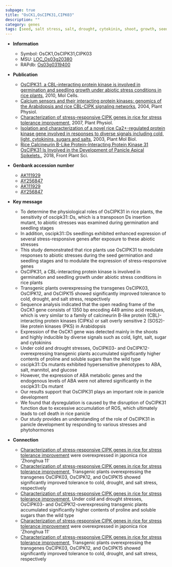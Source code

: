 ```yaml
---
subpage: true
title: "OsCK1,OsCIPK31,CIPK03"
description: ""
category: genes
tags: [seed, salt stress, salt, drought, cytokinin, shoot, growth, seedling, seed germination,  ABA , abiotic stress, panicle, development, cell death]
---
```


* **Information**  
    + Symbol: OsCK1,OsCIPK31,CIPK03  
    + MSU: [LOC_Os03g20380](http://rice.plantbiology.msu.edu/cgi-bin/ORF_infopage.cgi?orf=LOC_Os03g20380)  
    + RAPdb: [Os03g0319400](http://rapdb.dna.affrc.go.jp/viewer/gbrowse_details/irgsp1?name=Os03g0319400)  

* **Publication**  
    + [OsCIPK31, a CBL-interacting protein kinase is involved in germination and seedling growth under abiotic stress conditions in rice plants](http://www.ncbi.nlm.nih.gov/pubmed?term=OsCIPK31,+a+CBL-interacting+protein+kinase+is+involved+in+germination+and+seedling+growth+under+abiotic+stress+conditions+in+rice+plants%5BTitle%5D), 2010, Mol Cells.
    + [Calcium sensors and their interacting protein kinases: genomics of the Arabidopsis and rice CBL-CIPK signaling networks](http://www.ncbi.nlm.nih.gov/pubmed?term=Calcium+sensors+and+their+interacting+protein+kinases:+genomics+of+the+Arabidopsis+and+rice+CBL-CIPK+signaling+networks%5BTitle%5D), 2004, Plant Physiol.
    + [Characterization of stress-responsive CIPK genes in rice for stress tolerance improvement](http://www.ncbi.nlm.nih.gov/pubmed?term=Characterization+of+stress-responsive+CIPK+genes+in+rice+for+stress+tolerance+improvement%5BTitle%5D), 2007, Plant Physiol.
    + [Isolation and characterization of a novel rice Ca2+-regulated protein kinase gene involved in responses to diverse signals including cold, light, cytokinins, sugars and salts](http://www.ncbi.nlm.nih.gov/pubmed?term=Isolation+and+characterization+of+a+novel+rice+Ca2+-regulated+protein+kinase+gene+involved+in+responses+to+diverse+signals+including+cold,+light,+cytokinins,+sugars+and+salts%5BTitle%5D), 2003, Plant Mol Biol.
    + [Rice Calcineurin B-Like Protein-Interacting Protein Kinase 31 OsCIPK31 Is Involved in the Development of Panicle Apical Spikelets.](http://www.ncbi.nlm.nih.gov/pubmed?term=Rice+Calcineurin+B-Like+Protein-Interacting+Protein+Kinase+31+OsCIPK31+Is+Involved+in+the+Development+of+Panicle+Apical+Spikelets.%5BTitle%5D), 2018, Front Plant Sci.

* **Genbank accession number**  
    + [AK111929](http://www.ncbi.nlm.nih.gov/nuccore/AK111929)
    + [AY256847](http://www.ncbi.nlm.nih.gov/nuccore/AY256847)
    + [AK111929](http://www.ncbi.nlm.nih.gov/nuccore/AK111929)
    + [AY256847](http://www.ncbi.nlm.nih.gov/nuccore/AY256847)

* **Key message**  
    + To determine the physiological roles of OsCIPK31 in rice plants, the sensitivity of oscipk31::Ds, which is a transposon Ds insertion mutant, to abiotic stresses was examined during germination and seedling stages
    + In addition, oscipk31::Ds seedlings exhibited enhanced expression of several stress-responsive genes after exposure to these abiotic stresses
    + This study demonstrated that rice plants use OsCIPK31 to modulate responses to abiotic stresses during the seed germination and seedling stages and to modulate the expression of stress-responsive genes
    + OsCIPK31, a CBL-interacting protein kinase is involved in germination and seedling growth under abiotic stress conditions in rice plants
    + Transgenic plants overexpressing the transgenes OsCIPK03, OsCIPK12, and OsCIPK15 showed significantly improved tolerance to cold, drought, and salt stress, respectively
    + Sequence analysis indicated that the open reading frame of the OsCK1 gene consists of 1350 bp encoding 449 amino acid residues, which is very similar to a family of calcineurin B-like protein (CBL)-interacting protein kinases (CIPKs) or salt overly sensitive 2 (SOS2)-like protein kinases (PKS) in Arabidopsis
    + Expression of the OsCK1 gene was detected mainly in the shoots and highly inducible by diverse signals such as cold, light, salt, sugar and cytokinins
    + Under cold and drought stresses, OsCIPK03- and OsCIPK12-overexpressing transgenic plants accumulated significantly higher contents of proline and soluble sugars than the wild type
    + oscipk31::Ds mutants exhibited hypersensitive phenotypes to ABA, salt, mannitol, and glucose
    + However, the expression of ABA metabolic genes and the endogenous levels of ABA were not altered significantly in the oscipk31::Ds mutant
    + Our results support that OsCIPK31 plays an important role in panicle development
    + We found that dysregulation is caused by the disruption of OsCIPK31 function due to excessive accumulation of ROS, which ultimately leads to cell death in rice panicle
    + Our study provides an understanding of the role of OsCIPK31 in panicle development by responding to various stresses and phytohormones

* **Connection**  
    + [Characterization of stress-responsive CIPK genes in rice for stress tolerance improvement](OsCIPK03,+OsCIPK12,+and+OsCIPK15) were overexpressed in japonica rice 'Zhonghua 11'
    + [Characterization of stress-responsive CIPK genes in rice for stress tolerance improvement](http://www.ncbi.nlm.nih.gov/pubmed?term=Characterization+of+stress-responsive+CIPK+genes+in+rice+for+stress+tolerance+improvement%5BTitle%5D), Transgenic plants overexpressing the transgenes OsCIPK03, OsCIPK12, and OsCIPK15 showed significantly improved tolerance to cold, drought, and salt stress, respectively
    + [Characterization of stress-responsive CIPK genes in rice for stress tolerance improvement](http://www.ncbi.nlm.nih.gov/pubmed?term=Characterization+of+stress-responsive+CIPK+genes+in+rice+for+stress+tolerance+improvement%5BTitle%5D), Under cold and drought stresses, OsCIPK03- and OsCIPK12-overexpressing transgenic plants accumulated significantly higher contents of proline and soluble sugars than the wild type
    + [Characterization of stress-responsive CIPK genes in rice for stress tolerance improvement](OsCIPK03,+OsCIPK12,+and+OsCIPK15) were overexpressed in japonica rice 'Zhonghua 11'
    + [Characterization of stress-responsive CIPK genes in rice for stress tolerance improvement](http://www.ncbi.nlm.nih.gov/pubmed?term=Characterization+of+stress-responsive+CIPK+genes+in+rice+for+stress+tolerance+improvement%5BTitle%5D), Transgenic plants overexpressing the transgenes OsCIPK03, OsCIPK12, and OsCIPK15 showed significantly improved tolerance to cold, drought, and salt stress, respectively



